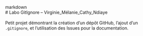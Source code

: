 markdown<br># Labo GitIgnore – Virginie_Mélanie_Cathy_Ndiaye<br><br>Petit projet démontrant la création d’un dépôt GitHub, l’ajout d’un `.gitignore`, et l’utilisation des Issues pour la documentation.